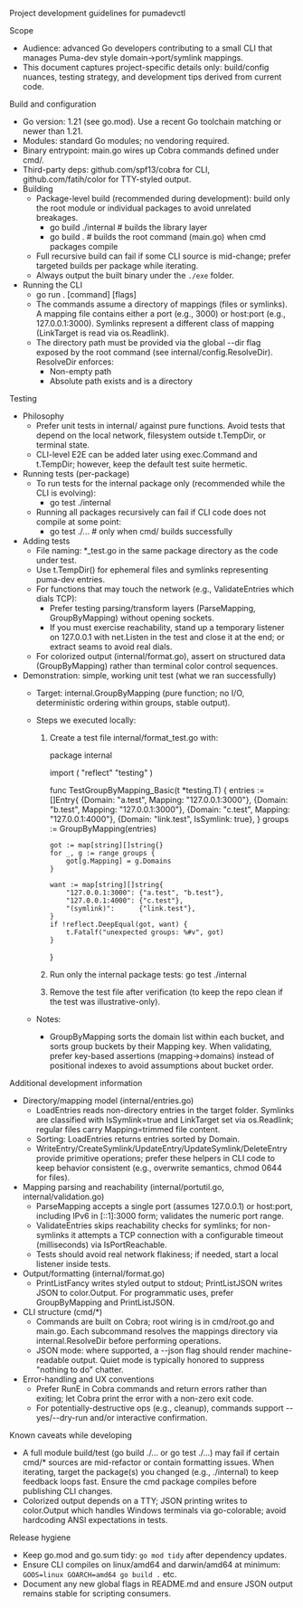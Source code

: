 Project development guidelines for pumadevctl

Scope
- Audience: advanced Go developers contributing to a small CLI that manages Puma-dev style domain→port/symlink mappings.
- This document captures project-specific details only: build/config nuances, testing strategy, and development tips derived from current code.

Build and configuration
- Go version: 1.21 (see go.mod). Use a recent Go toolchain matching or newer than 1.21.
- Modules: standard Go modules; no vendoring required.
- Binary entrypoint: main.go wires up Cobra commands defined under cmd/.
- Third-party deps: github.com/spf13/cobra for CLI, github.com/fatih/color for TTY-styled output.
- Building
  - Package-level build (recommended during development): build only the root module or individual packages to avoid unrelated breakages.
    - go build ./internal  # builds the library layer
    - go build .           # builds the root command (main.go) when cmd packages compile
  - Full recursive build can fail if some CLI source is mid-change; prefer targeted builds per package while iterating.
  - Always output the built binary under the `./exe` folder.
- Running the CLI
  - go run . [command] [flags]
  - The commands assume a directory of mappings (files or symlinks). A mapping file contains either a port (e.g., 3000) or host:port (e.g., 127.0.0.1:3000). Symlinks represent a different class of mapping (LinkTarget is read via os.Readlink).
  - The directory path must be provided via the global --dir flag exposed by the root command (see internal/config.ResolveDir). ResolveDir enforces:
    - Non-empty path
    - Absolute path exists and is a directory

Testing
- Philosophy
  - Prefer unit tests in internal/ against pure functions. Avoid tests that depend on the local network, filesystem outside t.TempDir, or terminal state.
  - CLI-level E2E can be added later using exec.Command and t.TempDir; however, keep the default test suite hermetic.
- Running tests (per-package)
  - To run tests for the internal package only (recommended while the CLI is evolving):
    - go test ./internal
  - Running all packages recursively can fail if CLI code does not compile at some point:
    - go test ./...  # only when cmd/ builds successfully
- Adding tests
  - File naming: *_test.go in the same package directory as the code under test.
  - Use t.TempDir() for ephemeral files and symlinks representing puma-dev entries.
  - For functions that may touch the network (e.g., ValidateEntries which dials TCP):
    - Prefer testing parsing/transform layers (ParseMapping, GroupByMapping) without opening sockets.
    - If you must exercise reachability, stand up a temporary listener on 127.0.0.1 with net.Listen in the test and close it at the end; or extract seams to avoid real dials.
  - For colorized output (internal/format.go), assert on structured data (GroupByMapping) rather than terminal color control sequences.
- Demonstration: simple, working unit test (what we ran successfully)
  - Target: internal.GroupByMapping (pure function; no I/O, deterministic ordering within groups, stable output).
  - Steps we executed locally:
    1) Create a test file internal/format_test.go with:

       package internal

       import (
           "reflect"
           "testing"
       )

       func TestGroupByMapping_Basic(t *testing.T) {
           entries := []Entry{
               {Domain: "a.test", Mapping: "127.0.0.1:3000"},
               {Domain: "b.test", Mapping: "127.0.0.1:3000"},
               {Domain: "c.test", Mapping: "127.0.0.1:4000"},
               {Domain: "link.test", IsSymlink: true},
           }
           groups := GroupByMapping(entries)

           got := map[string][]string{}
           for _, g := range groups {
               got[g.Mapping] = g.Domains
           }

           want := map[string][]string{
               "127.0.0.1:3000": {"a.test", "b.test"},
               "127.0.0.1:4000": {"c.test"},
               "(symlink)":      {"link.test"},
           }
           if !reflect.DeepEqual(got, want) {
               t.Fatalf("unexpected groups: %#v", got)
           }
       }

    2) Run only the internal package tests:
       go test ./internal

    3) Remove the test file after verification (to keep the repo clean if the test was illustrative-only).

  - Notes:
    - GroupByMapping sorts the domain list within each bucket, and sorts group buckets by their Mapping key. When validating, prefer key-based assertions (mapping->domains) instead of positional indexes to avoid assumptions about bucket order.

Additional development information
- Directory/mapping model (internal/entries.go)
  - LoadEntries reads non-directory entries in the target folder. Symlinks are classified with IsSymlink=true and LinkTarget set via os.Readlink; regular files carry Mapping=trimmed file content.
  - Sorting: LoadEntries returns entries sorted by Domain.
  - WriteEntry/CreateSymlink/UpdateEntry/UpdateSymlink/DeleteEntry provide primitive operations; prefer these helpers in CLI code to keep behavior consistent (e.g., overwrite semantics, chmod 0644 for files).
- Mapping parsing and reachability (internal/portutil.go, internal/validation.go)
  - ParseMapping accepts a single port (assumes 127.0.0.1) or host:port, including IPv6 in [::1]:3000 form; validates the numeric port range.
  - ValidateEntries skips reachability checks for symlinks; for non-symlinks it attempts a TCP connection with a configurable timeout (milliseconds) via IsPortReachable.
  - Tests should avoid real network flakiness; if needed, start a local listener inside tests.
- Output/formatting (internal/format.go)
  - PrintListFancy writes styled output to stdout; PrintListJSON writes JSON to color.Output. For programmatic uses, prefer GroupByMapping and PrintListJSON.
- CLI structure (cmd/*)
  - Commands are built on Cobra; root wiring is in cmd/root.go and main.go. Each subcommand resolves the mappings directory via internal.ResolveDir before performing operations.
  - JSON mode: where supported, a --json flag should render machine-readable output. Quiet mode is typically honored to suppress "nothing to do" chatter.
- Error-handling and UX conventions
  - Prefer RunE in Cobra commands and return errors rather than exiting; let Cobra print the error with a non-zero exit code.
  - For potentially-destructive ops (e.g., cleanup), commands support --yes/--dry-run and/or interactive confirmation.

Known caveats while developing
- A full module build/test (go build ./... or go test ./...) may fail if certain cmd/* sources are mid-refactor or contain formatting issues. When iterating, target the package(s) you changed (e.g., ./internal) to keep feedback loops fast. Ensure the cmd package compiles before publishing CLI changes.
- Colorized output depends on a TTY; JSON printing writes to color.Output which handles Windows terminals via go-colorable; avoid hardcoding ANSI expectations in tests.

Release hygiene
- Keep go.mod and go.sum tidy: `go mod tidy` after dependency updates.
- Ensure CLI compiles on linux/amd64 and darwin/amd64 at minimum: `GOOS=linux GOARCH=amd64 go build .` etc.
- Document any new global flags in README.md and ensure JSON output remains stable for scripting consumers.
